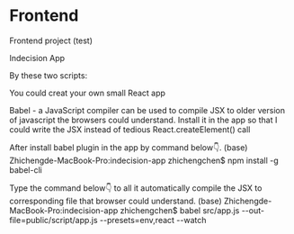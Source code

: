 # Frontend
Frontend project (test)

Indecision App

By these two scripts:     
<script src="https://unpkg.com/react@16.0.0/umd/react.development.js"></script>
<script src="https://unpkg.com/react-dom@16.0.0/umd/react-dom.development.js"></script>
You could creat your own small React app

Babel - a JavaScript compiler can be used to compile JSX to older version of javascript the browsers could understand.
Install it in the app so that I could write the JSX instead of tedious React.createElement() call

After install babel plugin in the app by command below👇.
(base) Zhichengde-MacBook-Pro:indecision-app zhichengchen$ npm install -g babel-cli

Type the command below👇 to all it automatically compile the JSX to corresponding file that browser could understand.
(base) Zhichengde-MacBook-Pro:indecision-app zhichengchen$ babel src/app.js --out-file=public/script/app.js --presets=env,react --watch